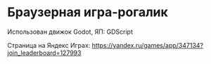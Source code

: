 # Браузерная игра-рогалик
Использован движок Godot, ЯП: GDScript

Страница на Яндекс Играх: https://yandex.ru/games/app/347134?join_leaderboard=127993

